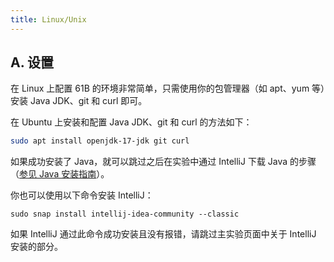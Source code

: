 ```yaml
---
title: Linux/Unix
---
```


## A. 设置

在 Linux 上配置 61B 的环境非常简单，只需使用你的包管理器（如 apt、yum 等）安装 Java JDK、git 和 curl 即可。

在 Ubuntu 上安装和配置 Java JDK、git 和 curl 的方法如下：

```sh
sudo apt install openjdk-17-jdk git curl
```

如果成功安装了 Java，就可以跳过之后在实验中通过 IntelliJ 下载 Java 的步骤（[参见 Java 安装指南](index.md#installing-intellij)）。

你也可以使用以下命令安装 IntelliJ：
```shell
sudo snap install intellij-idea-community --classic
```

如果 IntelliJ 通过此命令成功安装且没有报错，请跳过主实验页面中关于 IntelliJ 安装的部分。
